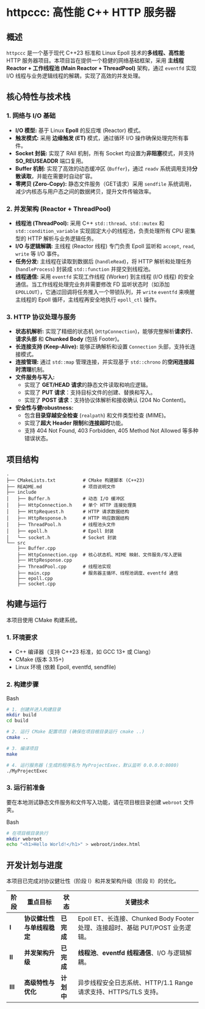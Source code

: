 # httpccc: 高性能 C++ HTTP 服务器



## 概述



`httpccc` 是一个基于现代 C++23 标准和 Linux Epoll 技术的**多线程、高性能** HTTP 服务器项目。本项目旨在提供一个稳健的网络基础框架，采用 **主线程 Reactor + 工作线程池 (Main Reactor + ThreadPool)** 架构，通过 `eventfd` 实现 I/O 线程与业务逻辑线程的解耦，实现了高效的并发处理。

## 核心特性与技术栈



### 1. 网络与 I/O 基础

- **I/O 模型:** 基于 Linux **Epoll** 的反应堆 (Reactor) 模式。
- **触发模式:** 采用 **边缘触发 (ET)** 模式，通过循环 I/O 操作确保处理完所有事件。
- **Socket 封装:** 实现了 RAII 机制，所有 Socket 均设置为**非阻塞**模式，并支持 **SO_REUSEADDR** 端口复用。
- **Buffer 机制:** 实现了高效的动态缓冲区 (`Buffer`)，通过 `readv` 系统调用支持**分散读取**，并能在需要时自动扩容。
- **零拷贝 (Zero-Copy):** 静态文件服务（GET请求）采用 `sendfile` 系统调用，减少内核态与用户态之间的数据拷贝，提升文件传输效率。

### 2. 并发架构 (Reactor + ThreadPool)

- **线程池 (ThreadPool):** 采用 C++ `std::thread`、`std::mutex` 和 `std::condition_variable` 实现固定大小的线程池，负责处理所有 CPU 密集型的 HTTP 解析与业务逻辑任务。
- **I/O 与逻辑解耦:** 主线程 (Reactor 线程) 专门负责 Epoll 监听和 `accept`, `read`, `write` 等 I/O 事件。
- **任务分发:** 主线程在读取到数据后 (`handleRead`)，将 HTTP 解析和处理任务 (`handleProcess`) 封装成 `std::function` 并提交到线程池。
- **线程通信:** 采用 `eventfd` 实现工作线程 (Worker) 到主线程 (I/O 线程) 的安全通信。当工作线程处理完业务并需要修改 FD 监听状态时（如添加 `EPOLLOUT`），它通过回调将任务推入一个带锁队列，并 `write` `eventfd` 来唤醒主线程的 Epoll 循环，主线程再安全地执行 `epoll_ctl` 操作。

### 3. HTTP 协议处理与服务

- **状态机解析:** 实现了精细的状态机 (`HttpConnection`)，能够完整解析**请求行**、**请求头部** 和 **Chunked Body** (包括 Footer)。
- **长连接支持 (Keep-Alive):** 能够正确解析和设置 `Connection` 头部，支持长连接模式。
- **连接管理:** 通过 `std::map` 管理连接，并实现基于 `std::chrono` 的**空闲连接超时清理**机制。
- **文件服务与写入:**
  - 实现了 **GET/HEAD 请求**的静态文件读取和响应逻辑。
  - 实现了 **PUT 请求**：支持目标文件的创建、替换和写入。
  - 实现了 **POST 请求**：支持协议体解析和接收确认 (204 No Content)。
- **安全性与健robustness:**
  - 包含**目录穿越安全检查** (`realpath`) 和文件类型检查 (MIME)。
  - 实现了**超大 Header 限制**和**连接超时**功能。
  - 支持 404 Not Found, 403 Forbidden, 405 Method Not Allowed 等多种错误状态。

## 项目结构



```
.
├── CMakeLists.txt          # CMake 构建脚本 (C++23)
├── README.md               # 项目说明文件
├── include
│   ├── Buffer.h            # 动态 I/O 缓冲区
│   ├── HttpConnection.h    # 单个 HTTP 连接处理类
│   ├── HttpRequest.h       # HTTP 请求数据结构
│   ├── HttpResponse.h      # HTTP 响应数据结构
│   ├── ThreadPool.h        # 线程池头文件
│   ├── epoll.h             # Epoll 封装
│   └── socket.h            # Socket 封装
└── src
    ├── Buffer.cpp
    ├── HttpConnection.cpp  # 核心状态机、MIME 映射、文件服务/写入逻辑
    ├── HttpResponse.cpp
    ├── ThreadPool.cpp      # 线程池实现
    ├── main.cpp            # 服务器主循环、线程池调度、eventfd 通信
    ├── epoll.cpp
    ├── socket.cpp
```



## 构建与运行



本项目使用 CMake 构建系统。

### 1. 环境要求

- C++ 编译器（支持 C++23 标准，如 GCC 13+ 或 Clang）
- CMake (版本 3.15+)
- Linux 环境 (依赖 Epoll, eventfd, sendfile)

### 2. 构建步骤

Bash

```bash
# 1. 创建并进入构建目录
mkdir build
cd build

# 2. 运行 CMake 配置项目 (确保在项目根目录运行 cmake ..)
cmake ..

# 3. 编译项目
make

# 4. 运行服务器 (生成的程序名为 MyProjectExec，默认监听 0.0.0.0:8080)
./MyProjectExec
```

### 3. 运行前准备

要在本地测试静态文件服务和文件写入功能，请在项目根目录创建 `webroot` 文件夹。

Bash

```bash
# 在项目根目录执行
mkdir webroot
echo "<h1>Hello World!</h1>" > webroot/index.html
```

## 开发计划与进度



本项目已完成对协议健壮性（阶段 I）和并发架构升级（阶段 II）的优化。

| **阶段** | **重点目标**               | **状态**   | **关键技术**                                                 |
| -------- | -------------------------- | ---------- | ------------------------------------------------------------ |
| **I**    | **协议健壮性与单线程稳定** | **已完成** | Epoll ET、长连接、Chunked Body Footer 处理、连接超时、基础 PUT/POST 业务逻辑。 |
| **II**   | **并发架构升级**           | **已完成** | **线程池**、**eventfd 线程通信**、I/O 与逻辑解耦。           |
| **III**  | **高级特性与优化**         | **计划中** | 异步线程安全日志系统、HTTP/1.1 Range 请求支持、HTTPS/TLS 支持。 |
